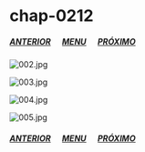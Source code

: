 # chap-0212
##### [ANTERIOR](/chap-0211/readme.md)&nbsp;&nbsp;&nbsp;&nbsp;&nbsp;&nbsp;[MENU](/readme.md)&nbsp;&nbsp;&nbsp;&nbsp;&nbsp;&nbsp;[PRÓXIMO](/chap-0213/readme.md)
![002.jpg](002.jpg)

![003.jpg](003.jpg)

![004.jpg](004.jpg)

![005.jpg](005.jpg)

##### [ANTERIOR](/chap-0211/readme.md)&nbsp;&nbsp;&nbsp;&nbsp;&nbsp;&nbsp;[MENU](/readme.md)&nbsp;&nbsp;&nbsp;&nbsp;&nbsp;&nbsp;[PRÓXIMO](/chap-0213/readme.md)
